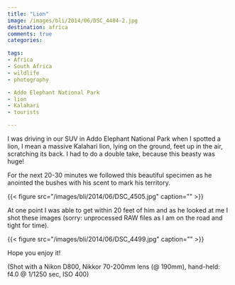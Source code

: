 ```yaml
---
title: "Lion"
image: /images/bli/2014/06/DSC_4484-2.jpg
destination: africa
comments: true
categories:

tags:
- Africa
- South Africa
- wildlife
- photography

- Addo Elephant National Park
- lion
- Kalahari
- tourists

---
```


I was driving in our SUV in Addo Elephant National Park when I spotted a lion, I mean a massive Kalahari lion, lying on the ground, feet up in the air, scratching its back. I had to do a double take, because this beasty was huge!

<!--more-->

For the next 20-30 minutes we followed this beautiful specimen as he anointed the bushes with his scent to mark his territory. 

{{< figure src="/images/bli/2014/06/DSC_4505.jpg" caption="" >}}

At one point I was able to get within 20 feet of him and as he looked at me I shot these images (sorry: unprocessed RAW files as I am on the road and tight for time).

{{< figure src="/images/bli/2014/06/DSC_4499.jpg" caption="" >}}

Hope you enjoy it!

(Shot with a Nikon D800, Nikkor 70-200mm lens (@ 190mm), hand-held: f4.0 @ 1/1250 sec, ISO 400)